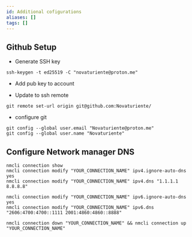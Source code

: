 ```yaml
---
id: Additional cofigurations
aliases: []
tags: []
---
```


## Github Setup

- Generate SSH key
```
ssh-keygen -t ed25519 -C "novaturiente@proton.me"
```
- Add pub key to account

- Update to ssh remote
```
git remote set-url origin git@github.com:Novaturiente/
```

- configure git
```
git config --global user.email "Novaturiente@proton.me"
git config --global user.name "Novaturiente"
```


## Configure Network manager DNS

```
nmcli connection show
nmcli connection modify "YOUR_CONNECTION_NAME" ipv4.ignore-auto-dns yes
nmcli connection modify "YOUR_CONNECTION_NAME" ipv4.dns "1.1.1.1 8.8.8.8"

nmcli connection modify "YOUR_CONNECTION_NAME" ipv6.ignore-auto-dns yes
nmcli connection modify "YOUR_CONNECTION_NAME" ipv6.dns "2606:4700:4700::1111 2001:4860:4860::8888"

nmcli connection down "YOUR_CONNECTION_NAME" && nmcli connection up "YOUR_CONNECTION_NAME"
```

